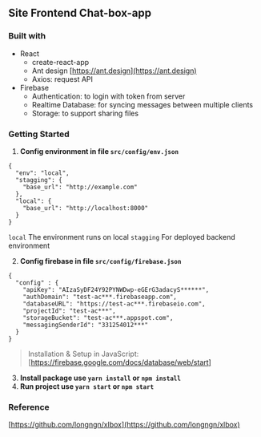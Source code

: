 ## Site Frontend Chat-box-app

### Built with

* React
    * create-react-app
    * Ant design [https://ant.design](https://ant.design)
    * Axios: request API
* Firebase
    * Authentication: to login with token from server
    * Realtime Database: for syncing messages between multiple clients
    * Storage: to support sharing files

### Getting Started
1. **Config environment in file `src/config/env.json`**
```
{
  "env": "local",
  "stagging": {
    "base_url": "http://example.com"
  },
  "local": {
    "base_url": "http://localhost:8000"
  }
}
```
`local` The environment runs on local
`stagging` For deployed backend environment

2. **Config firebase in file `src/config/firebase.json`**
```
{
  "config" : {
    "apiKey": "AIzaSyDF24Y92PYNWDwp-eGErG3adacyS******",
    "authDomain": "test-ac***.firebaseapp.com",
    "databaseURL": "https://test-ac***.firebaseio.com",
    "projectId": "test-ac***",
    "storageBucket": "test-ac***.appspot.com",
    "messagingSenderId": "331254012***"
  }
}
```
> Installation & Setup in JavaScript: [https://firebase.google.com/docs/database/web/start]

3. **Install package use `yarn install` or `npm install`**
4. **Run project use `yarn start` or `npm start`**

### Reference

[https://github.com/longngn/xlbox](https://github.com/longngn/xlbox)
